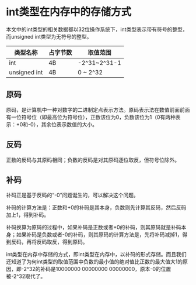 # int类型在内存中的存储方式

本文中的int类型的相关数据都以32位操作系统下，int类型表示带有符号的整型，而unsigned int类型为无符号的整型。

|类型名称	|占字节数|	取值范围|
|----|----|----|
|int	|4B	|-2^31~2^31-1|
|unsigned int	|4B|	0 ~ 2^32|

## 原码

原码，是计算机中一种对数字的二进制定点表示方法。原码表示法在数值前面前面有一位符号位（即最高位为符号位），正数该位为0，负数该位为1（0有两种表示：+0和-0），其余位表示数值的大小。

## 反码

正数的反码与其原码相同；负数的反码是对其原码逐位取反，但符号位除外。

## 补码
补码正是基于反码的“-0”问题诞生的，可以解决这个问题。

补码的计算方法是：正数和+0的补码是其本身，负数则先计算其反码，然后反码加上1，得到补码。

补码换算为原码的过程中，如果补码是正数或者+0的补码，则其原码就是补码本身；如果补码是负数或者-0的补码，则其原码的计算方法是，先将补码减掉1，得到反码，再将反码取反，得到原码。

int类型在内存中存储的方式，即int类型在内存中，以补码的形式存储。而且我们还知道了为何int类型的取值范围中负数的最小值的绝对值比正数的最大值大1的原因，即-2^32的补码是10000000 00000000 00000000，原本-0的位置被-2^32取代了。